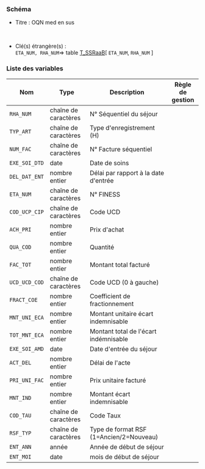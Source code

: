 ### Schéma


- Titre : OQN med en sus
<br />



- Clé(s) étrangère(s) : <br />
`ETA_NUM, RHA_NUM`=> table [T_SSRaaB](/tables/T_SSRaaB)[ `ETA_NUM`, `RHA_NUM` ]<br />

 
### Liste des variables

Nom | Type | Description | Règle de gestion
-|-|-|-
`RHA_NUM`| chaîne de caractères |N° Séquentiel du séjour||
`TYP_ART`| chaîne de caractères |Type d'enregistrement (H)||
`NUM_FAC`| chaîne de caractères |N° Facture séquentiel||
`EXE_SOI_DTD`| date |Date de soins||
`DEL_DAT_ENT`| nombre entier |Délai par rapport à la date d'entrée||
`ETA_NUM`| chaîne de caractères |N° FINESS||
`COD_UCP_CIP`| chaîne de caractères |Code UCD||
`ACH_PRI`| nombre entier |Prix d'achat||
`QUA_COD`| nombre entier |Quantité ||
`FAC_TOT`| nombre entier |Montant total facturé||
`UCD_UCD_COD`| chaîne de caractères |Code UCD (0 à gauche)||
`FRACT_COE`| nombre entier |Coefficient de fractionnement||
`MNT_UNI_ECA`| nombre entier |Montant unitaire écart indemnisable||
`TOT_MNT_ECA`| nombre entier |Montant total de l'écart indémnisable||
`EXE_SOI_AMD`| date |Date d'entrée du séjour||
`ACT_DEL`| nombre entier |Délai de l'acte||
`PRI_UNI_FAC`| nombre entier |Prix unitaire facturé||
`MNT_IND`| nombre entier |Montant écart indemnisable||
`COD_TAU`| chaîne de caractères |Code Taux||
`RSF_TYP`| chaîne de caractères |Type de format RSF (1=Ancien/2=Nouveau)||
`ENT_ANN`| année |Année de début de séjour||
`ENT_MOI`| date |mois de début de séjour||
